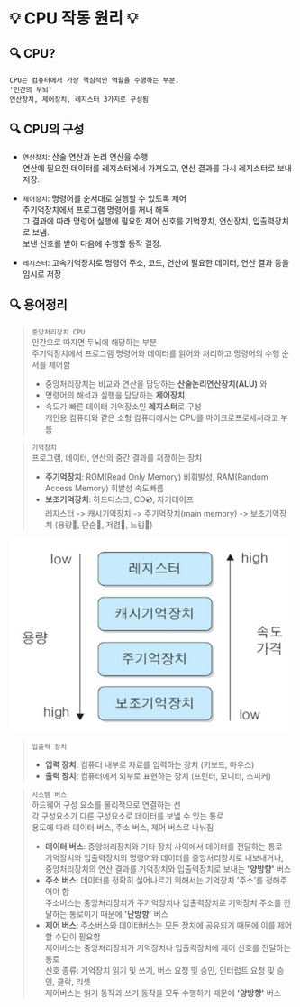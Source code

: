 # 💡 CPU 작동 원리 💡

## 🔍 CPU?
```
CPU는 컴퓨터에서 가장 핵심적인 역할을 수행하는 부분.
'인간의 두뇌'
연산장치, 제어장치, 레지스터 3가지로 구성됨
```

## 🔍 CPU의 구성
* `연산장치`: 산술 연산과 논리 연산을 수행   
연산에 필요한 데이터를 레지스터에서 가져오고, 연산 결과를 다시 레지스터로 보내 저장.

* `제어장치`: 명령어를 순서대로 실행할 수 있도록 제어   
주기억장치에서 프로그램 명령어를 꺼내 해독   
그 결과에 따라 명령어 실행에 필요한 제어 신호를 기억장치, 연산장치, 입출력장치로 보냄.   
보낸 신호를 받아 다음에 수행할 동작 결정.

* `레지스터`: 고속기억장치로 명령어 주소, 코드, 연산에 필요한 데이터, 연산 결과 등을 임시로 저장   

## 🔍 용어정리
> `중앙처리장치 CPU`   
> 인간으로 따지면 두뇌에 해당하는 부분   
> 주기억장치에서 프로그램 명령어와 데이터를 읽어와 처리하고 명령어의 수행 순서를 제어함   
> - 중앙처리장치는 비교와 연산을 담당하는 **산술논리연산장치(ALU)** 와   
> - 명령어의 해석과 실행을 담당하는 **제어장치**,   
> - 속도가 빠른 데이터 기억장소인 **레지스터**로 구성      
> 개인용 컴퓨터와 같은 소형 컴퓨터에서는 CPU를 마이크로프로세서라고 부름

> `기억장치`   
> 프로그램, 데이터, 연산의 중간 결과를 저장하는 장치  
> - **주기억장치**: ROM(Read Only Memory) 비휘발성, RAM(Random Access Memory) 휘발성 속도빠름   
> - **보조기억장치**: 하드디스크, CD💿, 자기테이프    
> 레지스터 -> 캐시기억장치 -> 주기억장치(main memory) -> 보조기억장치 (용량🔺, 단순🔺, 저렴🔻, 느림🔻)   
<img src = "/컴퓨터구조/img/기억장치.jpg" width="500px">

> `입출력 장치`   
> - **입력 장치**: 컴퓨터 내부로 자료를 입력하는 장치 (키보드, 마우스)   
> - **출력 장치**: 컴퓨터에서 외부로 표현하는 장치 (프린터, 모니터, 스피커)

> `시스템 버스`   
> 하드웨어 구성 요소를 물리적으로 연결하는 선   
> 각 구성요소가 다른 구성요소로 데이터를 보낼 수 있는 통로   
> 용도에 따라 데이터 버스, 주소 버스, 제어 버스로 나눠짐   
> - **데이터 버스**: 중앙처리장치와 기타 장치 사이에서 데이터를 전달하는 통로    
기억장치와 입출력장치의 명령어와 데이터를 중앙처리장치로 내보내거나,   
중앙처리장치의 연산 결과를 기억장치와 입출력장치로 보내는 **'양방향'** 버스   
> - **주소 버스**: 데이터를 정확히 실어나르기 위해서는 기억장치 '주소'를 정해주어야 함   
주소버스는 중앙처리장치가 주기억장치나 입출력장치로 기억장치 주소를 전달하는 통로이기 때문에 **'단방향'** 버스   
> - **제어 버스**: 주소버스와 데이터버스는 모든 장치에 공유되기 때문에 이를 제어할 수단이 필요함   
제어버스는 중앙처리장치가 기억장치나 입출력장치에 제어 신호를 전달하는 통로   
신호 종류: 기억장치 읽기 및 쓰기, 버스 요청 및 승인, 인터럽트 요청 및 승인, 클락, 리셋   
제어버스는 읽기 동작과 쓰기 동작을 모두 수행하기 때문에 **'양방향'** 버스